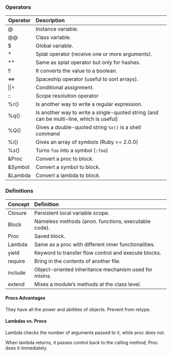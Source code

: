 ### Operators

| Operator | Description                                                  |
| -------- | :----------------------------------------------------------- |
| @        | Instance variable.                                           |
| @@       | Class variable.                                              |
| $        | Global variable.                                             |
| *        | Splat operator (receive one or more arguments).              |
| **       | Same as splat operator but only for hashes.                  |
| !!       | It converts the value to a boolean.                          |
| <=>      | Spaceship operator (useful to sort arrays).                  |
| \|\|=    | Conditional assignment.                                      |
| ::       | Scope resolution operator                                    |
| %r()     | Is another way to write a regular expression.                |
| %q()     | Is another way to write a single-quoted string (and can be multi-line, which is useful) |
| %Q()     | Gives a double-quoted string `%x()` is a shell command       |
| %i()     | Gives an array of symbols (Ruby >= 2.0.0)                    |
| %s()     | Turns `foo` into a symbol (`:foo`)                           |
| &Proc    | Convert a proc to block.                                     |
| &Symbol  | Convert a symbol to block.                                   |
| &Lambda  | Convert a lambda to block.                                   |

### Definitions

| Concept | Definition                                             |
| ------- | :----------------------------------------------------- |
| Closure | Persistent local variable scope.                       |
| Block   | Nameless methods (anon. functions, executable code).   |
| Proc    | Saved block.                                           |
| Lambda  | Same as a proc with different inner functionalities.   |
| yield   | Keyword to transfer flow control and execute blocks.   |
| require | Bring in the contents of another file.                 |
| include | Object-oriented inheritance mechanism used for mixins. |
| extend  | Mixes a module’s methods at the class level.           |

#### Procs Advantages

They have all the power and abilities of objects. Prevent from retype.

#### Lambdas vs. Procs

Lambda checks the number of arguments passed to it, while proc does not.

When lambda returns, it passes control back to the calling method; Proc does it immediately.
